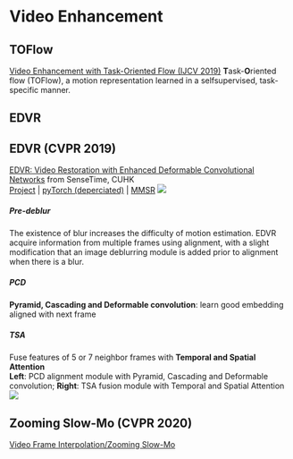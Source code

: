 # Video Enhancement
<!--
## DUF
[Deep video super-resolution network using **dynamic upsampling filters** without explicit motion compensation (CVPR 2018)](https://yhjo09.github.io/files/VSR-DUF_CVPR18.pdf)  
[tensorflow](https://github.com/yhjo09/VSR-DUF)
-->

## TOFlow
[Video Enhancement with Task-Oriented Flow (IJCV 2019)](http://toflow.csail.mit.edu/toflow_ijcv.pdf)
**T**ask-**O**riented flow (TOFlow), a motion representation learned in a selfsupervised, task-specific manner. 


## EDVR




## EDVR (CVPR 2019)
[EDVR: Video Restoration with Enhanced Deformable Convolutional Networks](https://arxiv.org/abs/1905.02716) from SenseTime, CUHK  
[Project](https://xinntao.github.io/projects/EDVR) | [pyTorch (deperciated)](https://github.com/xinntao/EDVR) | [MMSR](https://github.com/open-mmlab/mmsr)
![](https://xinntao.github.io/projects/EDVR_src/arch.png)
##### Pre-deblur
The existence of blur increases the difficulty of motion estimation. EDVR acquire information from multiple frames using alignment, with a slight modification that an image deblurring module is added prior to alignment when there is a blur.
##### PCD
**Pyramid, Cascading and Deformable convolution**: learn good embedding aligned with next frame
##### TSA
Fuse features of 5 or 7 neighbor frames with **Temporal and Spatial Attention**  
**Left**: PCD alignment module with Pyramid, Cascading and Deformable convolution; **Right**: TSA fusion module with Temporal and Spatial Attention
![](https://xinntao.github.io/projects/EDVR_src/pcd_tsa.jpg)

## Zooming Slow-Mo (CVPR 2020)
[Video Frame Interpolation/Zooming Slow-Mo](video_frame_interpolation.html#zooming-slow-mo-cvpr-2020)